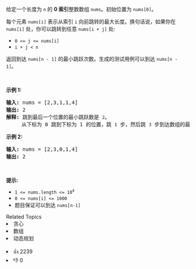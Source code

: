 <p>给定一个长度为 <code>n</code> 的 <strong>0 索引</strong>整数数组 <code>nums</code>。初始位置为 <code>nums[0]</code>。</p>

<p>每个元素 <code>nums[i]</code> 表示从索引 <code>i</code> 向前跳转的最大长度。换句话说，如果你在 <code>nums[i]</code> 处，你可以跳转到任意 <code>nums[i + j]</code> 处:</p>

<ul> 
 <li><code>0 &lt;= j &lt;= nums[i]</code>&nbsp;</li> 
 <li><code>i + j &lt; n</code></li> 
</ul>

<p>返回到达&nbsp;<code>nums[n - 1]</code> 的最小跳跃次数。生成的测试用例可以到达 <code>nums[n - 1]</code>。</p>

<p>&nbsp;</p>

<p><strong>示例 1:</strong></p>

<pre>
<strong>输入:</strong> nums = [2,3,1,1,4]
<strong>输出:</strong> 2
<strong>解释:</strong> 跳到最后一个位置的最小跳跃数是 <span><code>2</code></span>。
&nbsp;    从下标为 0 跳到下标为 1 的位置，跳&nbsp;<span><code>1</code></span>&nbsp;步，然后跳&nbsp;<span><code>3</code></span>&nbsp;步到达数组的最后一个位置。
</pre>

<p><strong>示例 2:</strong></p>

<pre>
<strong>输入:</strong> nums = [2,3,0,1,4]
<strong>输出:</strong> 2
</pre>

<p>&nbsp;</p>

<p><strong>提示:</strong></p>

<ul> 
 <li><code>1 &lt;= nums.length &lt;= 10<sup>4</sup></code></li> 
 <li><code>0 &lt;= nums[i] &lt;= 1000</code></li> 
 <li>题目保证可以到达&nbsp;<code>nums[n-1]</code></li> 
</ul>

<div><div>Related Topics</div><div><li>贪心</li><li>数组</li><li>动态规划</li></div></div><br><div><li>👍 2239</li><li>👎 0</li></div>